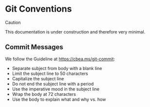 # Git Conventions

> [!CAUTION]
> This documentation is under construction and therefore very minimal.

## Commit Messages
We follow the Guideline at https://cbea.ms/git-commit:
- Separate subject from body with a blank line
- Limit the subject line to 50 characters
- Capitalize the subject line
- Do not end the subject line with a period
- Use the imperative mood in the subject line
- Wrap the body at 72 characters
- Use the body to explain what and why vs. how
